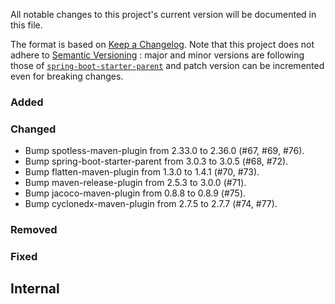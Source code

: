 All notable changes to this project's current version will be documented in this file.

The format is based on [Keep a Changelog](https://keepachangelog.com/en/1.0.0/). Note that
this project does not adhere to [Semantic Versioning](https://semver.org/spec/v2.0.0.html)
: major and minor versions are following those of
[`spring-boot-starter-parent`](https://spring.io/projects/spring-boot) and patch version
can be incremented even for breaking changes.

### Added

### Changed

- Bump spotless-maven-plugin from 2.33.0 to 2.36.0 (#67, #69, #76).
- Bump spring-boot-starter-parent from 3.0.3 to 3.0.5 (#68, #72).
- Bump flatten-maven-plugin from 1.3.0 to 1.4.1 (#70, #73).
- Bump maven-release-plugin from 2.5.3 to 3.0.0 (#71).
- Bump jacoco-maven-plugin from 0.8.8 to 0.8.9 (#75).
- Bump cyclonedx-maven-plugin from 2.7.5 to 2.7.7 (#74, #77).

### Removed

### Fixed

## Internal
